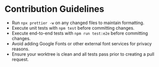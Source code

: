 # Contribution Guidelines

- Run `npx prettier -w` on any changed files to maintain formatting.
- Execute unit tests with `npm test` before committing changes.
- Execute end-to-end tests with `npm run test:e2e` before committing changes.
- Avoid adding Google Fonts or other external font services for privacy reasons.
- Ensure your worktree is clean and all tests pass prior to creating a pull request.

